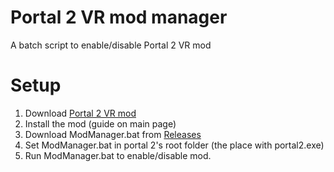 # Portal 2 VR mod manager
A batch script to enable/disable Portal 2 VR mod

# Setup
1. Download [Portal 2 VR mod](https://github.com/Gistix/portal2vr)
2. Install the mod (guide on main page)
3. Download ModManager.bat from [Releases](https://github.com/Juliasmatius/Portal-2-VR-manager/releases/tag/release)
4. Set ModManager.bat in portal 2's root folder (the place with portal2.exe)
5. Run ModManager.bat to enable/disable mod.
